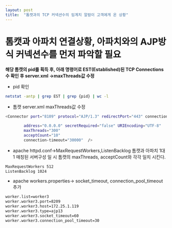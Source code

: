 ```yaml
---
layout: post
title:  "톰캣과의 TCP 커넥션수의 임계치 알람이 고객에게 온 상황"
---
```


# 톰캣과 아파치 연결상황, 아파치와의 AJP방식 커넥션수를 먼저 파악할 필요

**해당 톰캣의 pid를 획득 후, 아래 명령어로 EST(Established)된 TCP Connections 수 확인 후 server.xml ->maxThreads값 수정**

- pid 확인
```bash
netstat -antp | grep EST | grep {pid} | wc -l

```

- 톰캣 server.xml maxThreads값 수정

```bash
<Connector port="8109" protocol="AJP/1.3" redirectPort="443" connection-timeout="20000"

        address="0.0.0.0" secretRequired="false" URIEncoding="UTF-8"
        maxThreads="300"
        acceptCount="10"
        connection-timeout="30000"  />
```

- apache httpd.conf->MaxRequestWorkers,ListenBacklog 톰캣과 아파치 1대1 매칭된 서버구성 일 시 톰캣의 maxThreads, acceptCount와 각각 일치 시킨다.

```bash
MaxRequestWorkers 512
ListenBacklog 1024
```

- apache workers.properties-> socket_timeout, connection_pool_timeout 추가
  
```bash
worker.list=worker3
worker.worker3.port=8209
worker.worker3.host=172.25.1.119
worker.worker3.type=ajp13
worker.worker3.socket_timeout=60
worker.worker3.connection_pool_timeout=30
```

